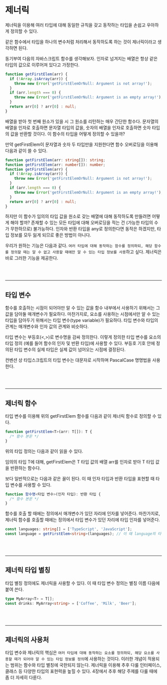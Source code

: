 # 제너릭
제너릭을 이용해 여러 타입에 대해 동일한 규칙을 갖고 동작하는 타입을 손쉽고 우아하게 정의할 수 있다.

같은 함수에서 타입을 하나의 변수처럼 처리해서 동작하도록 하는 것이 제너릭이라고 생각하면 된다.

동기부여
다음의 자바스크립트 함수를 생각해보자. 인자로 넘겨지는 배열은 항상 같은 타입의 값으로 이루어져 있다고 가정한다.
```ts
function getFirstElem(arr) {
  if (!Array.isArray(arr)) {
    throw new Error('getFirstElemOrNull: Argument is not array!');
  }
  if (arr.length === 0) {
    throw new Error('getFirstElemOrNull: Argument is an empty array!');
  }
  return arr[0] ? arr[0] : null;
}
```
배열을 받아 첫 번째 원소가 있을 시 그 원소를 리턴하는 매우 간단한 함수다. 문자열의 배열을 인자로 호출하면 문자열 타입의 값을, 숫자의 배열을 인자로 호출하면 숫자 타입의 값을 반환할 것이다. 이 함수의 타입을 어떻게 정의할 수 있을까?

만약 getFirstElem이 문자열과 숫자 두 타입만을 지원한다면 함수 오버로딩을 이용해 다음과 같이 쓸 수 있다.
```ts
function getFirstElem(arr: string[]): string;
function getFirstElem(arr: number[]): number;
function getFirstElem(arr) {
  if (!Array.isArray(arr)) {
    throw new Error('getFirstElemOrNull: Argument is not array!');
  }
  if (arr.length === 0) {
    throw new Error('getFirstElemOrNull: Argument is an empty array!');
  }
  return arr[0] ? arr[0] : null;
}
```
하지만 이 함수가 임의의 타입 값을 원소로 갖는 배열에 대해 동작하도록 만들려면 어떻게 해야 할까? 존재할 수 있는 모든 타입에 대해 오버로딩을 적는 건 (가능한 타입의 수가 무한하므로) 불가능하다. 인자와 반환 타입을 any로 정의한다면 동작은 하겠지만, 타입 정보를 모두 잃게 되므로 좋은 방법이 아니다.

우리가 원하는 기능은 다음과 같다. `여러 타입에 대해 동작하는 함수를 정의하되, 해당 함수를 정의할 때는 알 수 없고 사용할 때에만 알 수 있는 타입 정보를 사용`하고 싶다. 제너릭은 바로 그러한 기능을 제공한다.

<br/>
<br/>

---

## 타입 변수

함수를 호출하는 시점이 되어야만 알 수 있는 값을 함수 내부에서 사용하기 위해서는 그 값을 담아둘 매개변수가 필요하다. 마찬가지로, 요소를 사용하는 시점에서만 알 수 있는 타입을 담아두기 위해서는 타입 변수(type variable)가 필요하다. 타입 변수와 타입의 관계는 매개변수와 인자 값의 관계와 비슷하다.


타입 변수는 부등호(<,>)로 변수명을 감싸 정의한다. 이렇게 정의한 타입 변수를 요소의 타입 정의 (예를 들어 함수의 인자 및 반환 타입)에 사용할 수 있다. 부등호 기호 안에 정의된 타입 변수의 실제 타입은 실제 값이 넘어오는 시점에 결정된다.

컨벤션 상 타입스크립트의 타입 변수는 대문자로 시작하며 PascalCase 명명법을 사용한다.

<br/>
<br/>

---

## 제너릭 함수
타입 변수를 이용해 위의 getFirstElem 함수를 다음과 같이 제너릭 함수로 정의할 수 있다.
```ts
function getFirstElem<T>(arr: T[]): T {
  /* 함수 본문 */
}
```
위의 타입 정의는 다음과 같이 읽을 수 있다.

임의의 타입 T에 대해, getFirstElem은 T 타입 값의 배열 arr를 인자로 받아 T 타입 값을 반환하는 함수다.

보다 일반적으로는 다음과 같은 꼴이 된다. 이 때 인자 타입과 반환 타입을 표현할 때 타입 변수를 사용할 수 있다.
```ts
function 함수명<타입 변수>(인자 타입): 반환 타입 {
  /* 함수 본문 */
}
```
함수를 호출 할 때에는 정의에서 매개변수가 있던 자리에 인자를 넣어준다. 마찬가지로, 제너릭 함수를 호출할 때에는 정의에서 타입 변수가 있던 자리에 타입 인자를 넣어준다.
```ts
const languages: string[] = ['TypeScript', 'JavaScript'];
const language = getFirstElem<string>(languages); // 이 때 language의 타입은 문자열
```

<br/>
<br/>

---

## 제너릭 타입 별칭
타입 별칭 정의에도 제너릭을 사용할 수 있다. 이 때 타입 변수 정의는 별칭 이름 다음에 붙여 쓴다.
```ts
type MyArray<T> = T[];
const drinks: MyArray<string> = ['Coffee', 'Milk', 'Beer'];
```

<br/>
<br/>

---

## 제너릭의 사용처

타입 변수와 제너릭의 핵심은 `여러 타입에 대해 동작하는 요소를 정의하되, 해당 요소를 사용할 때가 되어야 알 수 있는 타입 정보를 정의`에 사용하는 것이다. 이러한 개념이 적용되는 범위는 함수와 타입 별칭에 국한되지 않는다. 제너릭을 이용해 추후 다룰 인터페이스, 클래스 등 다양한 타입의 표현력을 높힐 수 있다. 4장에서 추후 해당 주제를 다룰 때에 좀 더 자세히 다룬다.